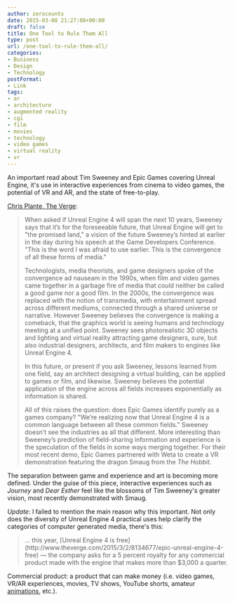 ```yaml
---
author: zerocounts
date: 2015-03-08 21:27:08+00:00
draft: false
title: One Tool to Rule Them All
type: post
url: /one-tool-to-rule-them-all/
categories:
- Business
- Design
- Technology
postFormat:
- Link
tags:
- ar
- architecture
- augmented reality
- cgi
- film
- movies
- technology
- video games
- virtual reality
- vr
---
```


An important read about Tim Sweeney and Epic Games covering Unreal Engine, it's use in interactive experiences from cinema to video games, the potential of VR and AR, and the state of free-to-play.

[Chris Plante, The Verge](http://www.theverge.com/2015/3/4/8150057/unreal-engine-4-epic-games-tim-sweeney-gdc-2015):


<blockquote>When asked if Unreal Engine 4 will span the next 10 years, Sweeney says that it’s for the foreseeable future, that Unreal Engine will get to "the promised land," a vision of the future Sweeney’s hinted at earlier in the day during his speech at the Game Developers Conference. "This is the word I was afraid to use earlier. This is the convergence of all these forms of media."

Technologists, media theorists, and game designers spoke of the convergence ad nauseam in the 1990s, when film and video games came together in a garbage fire of media that could neither be called a good game nor a good film. In the 2000s, the convergence was replaced with the notion of transmedia, with entertainment spread across different mediums, connected through a shared universe or narrative. However Sweeney believes the convergence is making a comeback, that the graphics world is seeing humans and technology meeting at a unified point. Sweeney sees photorealistic 3D objects and lighting and virtual reality attracting game designers, sure, but also industrial designers, architects, and film makers to engines like Unreal Engine 4.

In this future, or present if you ask Sweeney, lessons learned from one field, say an architect designing a virtual building, can be applied to games or film, and likewise. Sweeney believes the potential application of the engine across all fields increases exponentially as information is shared.

All of this raises the question: does Epic Games identify purely as a games company? "We’re realizing now that Unreal Engine 4 is a common language between all these common fields." Sweeney doesn’t see the industries as all that different. More interesting than Sweeney’s prediction of field-sharing information and experience is the speculation of the fields in some ways merging together. For their most recent demo, Epic Games partnered with Weta to create a VR demonstration featuring the dragon Smaug from the _The Hobbit_.</blockquote>


The separation between game and experience and art is becoming more defined. Under the guise of this piece, interactive experiences such as _Journey_ and _Dear Esther_ feel like the blossoms of Tim Sweeney's greater vision, most recently demonstrated with Smaug.

_Update_: I failed to mention the main reason why this important. Not only does the diversity of Unreal Engine 4 practical uses help clarify the categories of computer generated media, there's this:


<blockquote>… this year, [Unreal Engine 4 is free](http://www.theverge.com/2015/3/2/8134677/epic-unreal-engine-4-free) — the company asks for a 5 percent royalty for any commercial product made with the engine that makes more than $3,000 a quarter.</blockquote>


Commercial product: a product that can make money (i.e. video games, VR/AR experiences, movies, TV shows, YouTube shorts, amateur [animations](https://vimeo.com/121146483), etc.).
